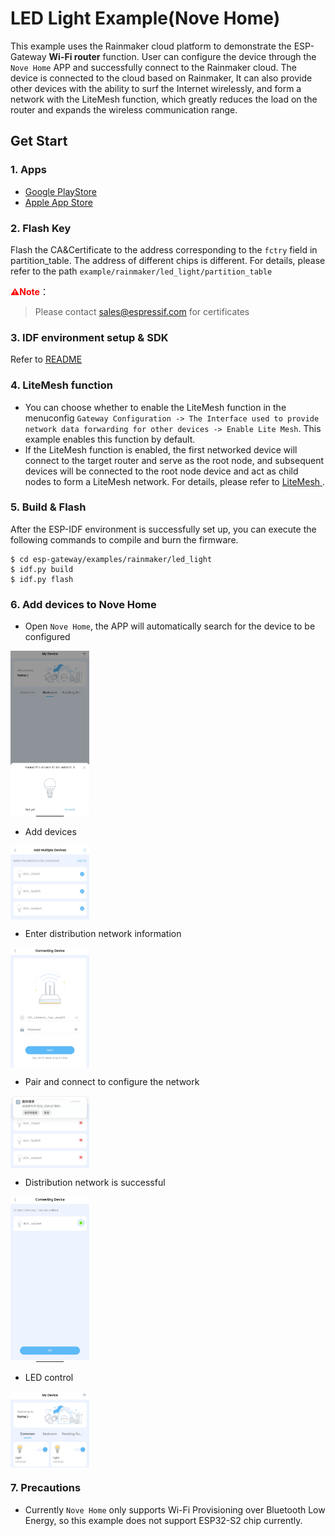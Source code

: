 # LED Light Example(Nove Home)

This example uses the Rainmaker cloud platform to demonstrate the ESP-Gateway **Wi-Fi router** function. User can configure the device through the `Nove Home` APP and successfully connect to the Rainmaker cloud. The device is connected to the cloud based on Rainmaker, It can also provide other devices with the ability to surf the Internet wirelessly, and form a network with the LiteMesh function, which greatly reduces the load on the router and expands the wireless communication range.

## Get Start

### 1. Apps

- [Google PlayStore](https://play.google.com/store/apps/details?id=com.espressif.novahome)
- [Apple App Store](https://apps.apple.com/us/app/nova-home/id1563728960)

### 2. Flash Key

Flash the CA&Certificate to the address corresponding to the `fctry` field in partition_table.
The address of different chips is different. For details, please refer to the path `example/rainmaker/led_light/partition_table`

<font color=red>**⚠️Note**</font>：

> Please contact sales@espressif.com for certificates

### 3. IDF environment setup & SDK

Refer to [README](../../../README_EN.md)

### 4. LiteMesh function

- You can choose whether to enable the LiteMesh function in the menuconfig `Gateway Configuration -> The Interface used to provide network data forwarding for other devices -> Enable Lite Mesh`. This example enables this function by default.
- If the LiteMesh function is enabled, the first networked device will connect to the target router and serve as the root node, and subsequent devices will be connected to the root node device and act as child nodes to form a LiteMesh network. For details, please refer to [LiteMesh ](../../../doc/LiteMesh.md).

### 5. Build & Flash

After the ESP-IDF environment is successfully set up, you can execute the following commands to compile and burn the firmware.

```
$ cd esp-gateway/examples/rainmaker/led_light
$ idf.py build
$ idf.py flash
```

### 6. Add devices to Nove Home

- Open `Nove Home`, the APP will automatically search for the device to be configured

<img src="../_static/find_devices.jpg" alt="find_devices" width="25%" div align=center />

- Add devices

<img src="../_static/select_devices.jpg" alt="select_devices" width="25%" div align=center />

- Enter distribution network information

<img src="../_static/select_network.jpg" alt="select_network" width="25%" div align=center />

- Pair and connect to configure the network

<img src="../_static/connect_ble.jpg" alt="connect_ble" width="25%" div align=center />

- Distribution network is successful

<img src="../_static/done.jpg" alt="done" width="25%" div align=center />

- LED control

<img src="../_static/control.jpg" alt="control" width="25%" div align=center />

### 7. Precautions

- Currently `Nove Home` only supports Wi-Fi Provisioning over Bluetooth Low Energy, so this example does not support ESP32-S2 chip currently.
